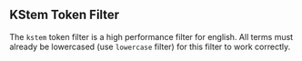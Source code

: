 ## KStem Token Filter

The `kstem` token filter is a high performance filter for english. All terms must already be lowercased (use `lowercase` filter) for this filter to work correctly.
